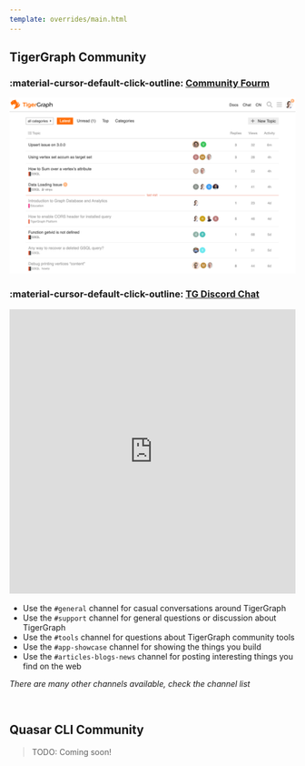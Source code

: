 ```yaml
---
template: overrides/main.html
---
```


## TigerGraph Community

### :material-cursor-default-click-outline: [**Community Fourm**](https://community.tigergraph.com)

![community1](assets/images/tg-community.png)

### :material-cursor-default-click-outline:  [**TG Discord Chat**](https://discord.gg/F2c9b9v)

<iframe src="https://discordapp.com/widget?id=640707678297128980&theme=dark" width="100%" height="500" allowtransparency="true" frameborder="0" sandbox="allow-popups allow-popups-to-escape-sandbox allow-same-origin allow-scripts"></iframe>

* Use the `#general` channel for casual conversations around TigerGraph
* Use the `#support` channel for general questions or discussion about TigerGraph
* Use the `#tools` channel for questions about TigerGraph community tools
* Use the `#app-showcase` channel for showing the things you build
* Use the `#articles-blogs-news` channel for posting interesting things you find on the web

*There are many other channels available, check the channel list*

&nbsp; &nbsp;

## Quasar CLI Community

> TODO: Coming soon! 

&nbsp; &nbsp;
